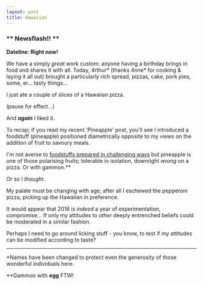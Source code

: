 ```yaml
---
layout: post
title: Hawaiian
---
```


### \*\* Newsflash!! \*\*

**Dateline: Right now!**

We have a simply *great* work custom: anyone having a birthday brings in food and shares it with all.  Today, 4rthur\* (thanks 4nne\* for cooking & laying it all out) brought a particularly rich spread, pizzas, cake, pork pies, some, er… tasty things…

I just ate a couple of slices of a Hawaiian pizza.

(pause for effect…)

And ***again*** I liked it.

To recap; if you read my recent 'Pineapple' post, you'll see I introduced a foodstuff (pineapple) positioned diametrically opposite to my views on the addition of fruit to savoury meals.  

I'm not averse to [foodstuffs prepared in challenging ways](https://github.com/bazbt3/recipes/blob/master/Sandwiches/Bazwich.md) but pineapple is one of those polarising fruits; tolerable in isolation, downright *wrong* on a pizza.  Or with gammon.\*\*

Or so I *thought.* 

My palate must be changing with age; after all I eschewed the pepperoni pizza, picking up the Hawaiian in preference.

It would appear that 2016 is *indeed* a year of experimentation, compromise… If only my attitudes to *other* deeply entrenched beliefs could be moderated in a similar fashion.

Perhaps I need to go around licking stuff - you know, to test if my attitudes can be modified according to taste?

---

\*Names have been changed to protect even the generosity of those wonderful individuals here.

\*\*Gammon with **egg** FTW!
